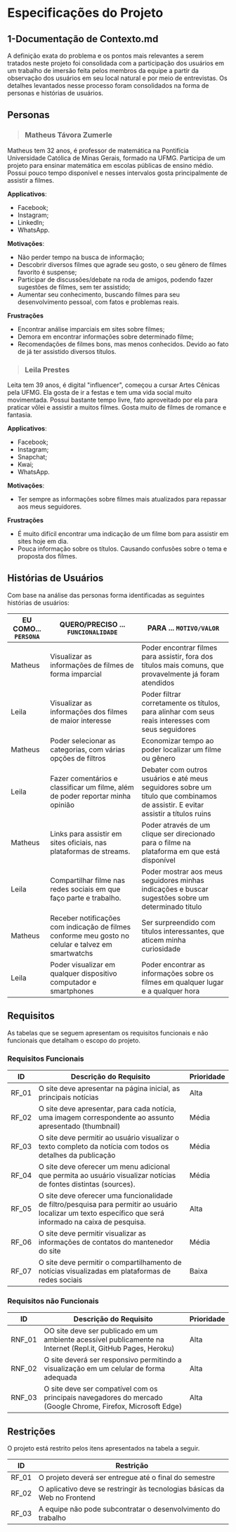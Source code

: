 # Especificações do Projeto

## 1-Documentação de Contexto.md

A definição exata do problema e os pontos mais relevantes a serem tratados neste projeto foi consolidada com a participação dos usuários em um trabalho de imersão feita pelos membros da equipe a partir da observação dos usuários em seu local natural e por meio de entrevistas. Os detalhes levantados nesse processo foram consolidados na forma de personas e histórias de usuários.

## Personas

>### Matheus Távora Zumerle

Matheus tem 32 anos, é professor de matemática na Pontifícia Universidade Católica de Minas Gerais, formado na UFMG. Participa de um projeto para ensinar matemática em escolas públicas de ensino médio. Possui pouco tempo disponível e nesses intervalos gosta principalmente de assistir a filmes.

**Applicativos**:

- Facebook;
- Instagram;
- LinkedIn;
- WhatsApp.

**Motivações**:

- Não perder tempo na busca de informação;
- Descobrir diversos filmes que agrade seu gosto, o seu gênero de filmes favorito é suspense;
- Participar de discussões/debate na roda de amigos, podendo fazer sugestões de filmes, sem ter assistido;
- Aumentar seu conhecimento, buscando  filmes para seu desenvolvimento pessoal, com fatos e problemas reais.

**Frustrações**

- Encontrar análise imparciais em sites sobre filmes;
- Demora em encontrar informações sobre determinado filme;
- Recomendações de filmes bons, mas menos conhecidos. Devido ao fato de já ter assistido diversos títulos.

>### Leila Prestes

Leita tem 39 anos, é digital "influencer", começou a cursar Artes Cênicas pela UFMG. Ela gosta de ir a festas e tem uma vida social muito movimentada. Possui bastante tempo livre, fato aproveitado por ela para praticar vôlei e assistir a muitos filmes. Gosta muito de filmes de romance e fantasia.

**Applicativos**:

- Facebook;
- Instagram;
- Snapchat;
- Kwai;
- WhatsApp.

**Motivações**:

- Ter sempre as informações sobre filmes mais atualizados para repassar aos meus seguidores.

**Frustrações**

- É muito difícil encontrar uma indicação de um filme bom para assistir em sites hoje em dia.
- Pouca informação sobre os títulos. Causando confusões sobre o tema e proposta dos filmes.

## Histórias de Usuários

Com base na análise das personas forma identificadas as seguintes histórias de usuários:

|EU COMO... `PERSONA`|QUERO/PRECISO ... `FUNCIONALIDADE`|PARA ... `MOTIVO/VALOR` |
|--- |--- |--- |
|Matheus | Visualizar as informações de filmes de forma imparcial |Poder encontrar filmes para assistir, fora dos títulos mais comuns, que provavelmente já foram atendidos |
|Leila |Visualizar as informações dos filmes de maior interesse|Poder filtrar corretamente os títulos, para alinhar com seus reais interesses com seus seguidores|
|Matheus| Poder selecionar as categorias, com várias opções de filtros| Economizar tempo ao poder localizar um filme ou gênero |
|Leila|Fazer comentários e classificar um filme, além de poder reportar minha opinião|Debater com outros usuários e até meus seguidores sobre um título que combinamos de assistir. E evitar assistir a títulos ruins|
|Matheus|Links para assistir em sites oficiais, nas plataformas de streams.|Poder através de um clique ser direcionado para o filme na plataforma em que está disponível|
|Leila|Compartilhar filme nas redes sociais em que faço parte e trabalho.|Poder mostrar aos meus seguidores minhas indicações e buscar sugestões sobre um determinado titulo|
|Matheus|Receber notificações com indicação de filmes conforme meu gosto no celular e talvez em  smartwatchs|Ser surpreendido com títulos interessantes, que aticem minha curiosidade|
|Leila|Poder visualizar em qualquer dispositivo computador e smartphones|Poder encontrar as informações sobre os filmes em qualquer lugar e a qualquer hora|
## Requisitos

As tabelas que se seguem apresentam os requisitos funcionais e não funcionais que detalham o escopo do projeto.

### Requisitos Funcionais

| ID | Descrição do Requisito | Prioridade |
|-|-|-|
| RF_01 | O site deve apresentar na página inicial, as principais notícias | Alta |
|RF_02| O site deve apresentar, para cada notícia, uma imagem correspondente ao assunto apresentado (thumbnail) | Média |
|RF_03| O site deve permitir ao usuário visualizar o texto completo da notícia com todos os detalhes da publicação |Média|
|RF_04| O site deve oferecer um menu adicional que permita ao usuário visualizar notícias de fontes distintas (sources). |Média|
|RF_05| O site deve oferecer uma funcionalidade de filtro/pesquisa para permitir ao usuário localizar um texto específico que será informado na caixa de pesquisa. |Alta|
|RF_06| O site deve permitir visualizar as informações de contatos do mantenedor do site |Média|
|RF_07| O site deve permitir o compartilhamento de notícias visualizadas em plataformas de redes sociais |Baixa|


### Requisitos não Funcionais

|ID     | Descrição do Requisito  |Prioridade |
|-------|-------------------------|----|
|RNF_01| OO site deve ser publicado em um ambiente acessível publicamente na Internet (Repl.it, GitHub Pages, Heroku) | Alta | 
|RNF_02| O site deverá ser responsivo permitindo a visualização em um celular de forma adequada |  Alta |
|RNF_03|O site deve ser compatível com os principais navegadores do mercado (Google Chrome, Firefox, Microsoft Edge)|Alta|

## Restrições

O projeto está restrito pelos itens apresentados na tabela a seguir.

|ID| Restrição                                             |
|--|-------------------------------------------------------|
|RF_01| O projeto deverá ser entregue até o final do semestre |
|RF_02| O aplicativo deve se restringir às tecnologias básicas da Web no Frontend |
|RF_03| A equipe não pode subcontratar o desenvolvimento do trabalho|
